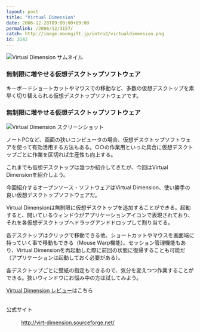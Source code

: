 ```yaml
---
layout: post
title: "Virtual Dimension"
date: 2006-12-28T09:00:00+09:00
permalink: /2006/12/3157/
catch: http://image.moongift.jp/intro2/virtualdimension.png
id: 3142
---
```

 ![Virtual Dimension サムネイル](http://image.moongift.jp/intro2/virtualdimension.t.png "Virtual Dimension サムネイル")
  

### 無制限に増やせる仮想デスクトップソフトウェア
  
キーボードショートカットやマウスでの移動など、多数の仮想デスクトップを素早く切り替えられる仮想デスクトップソフトウェアです。  
<!--more-->  

### 無制限に増やせる仮想デスクトップソフトウェア
  

![Virtual Dimension スクリーンショット](http://image.moongift.jp/intro2/virtualdimension.png "Virtual Dimension スクリーンショット")

  

ノートPCなど、画面の狭いコンピュータの場合、仮想デスクトップソフトウェアを使って有効活用する方法もある。○○の作業用といった具合に仮想デスクトップごとに作業を区切れば生産性も向上する。

  

これまでも仮想デスクトップは幾つか紹介してきたが、今回はVirtual Dimensionを紹介しよう。

  

今回紹介するオープンソース・ソフトウェアはVirtual Dimension、使い勝手の良い仮想デスクトップソフトウェアだ。

  

Virtual Dimensionは無制限に仮想デスクトップを追加することができる。起動すると、開いているウィンドウがアプリケーションアイコンで表現されており、それを各仮想デスクトップへドラッグアンドドロップして割り当てる。

  

各デスクトップはクリックで移動できる他、ショートカットやマウスを画面端に持っていく事で移動もできる（Mouse Warp機能）。セッション管理機能もあり、Virtual Dimensionを再起動した際に前回の状態に復帰することも可能だ（アプリケーションは起動しておく必要がある）。

  

各デスクトップごとに壁紙の指定もできるので、気分を変えつつ作業することができる。狭いウィンドウにお悩み中の方は試してみよう。

  

[Virtual Dimension レビュー](http://oss.moongift.jp/review/i-3162.html)はこちら

  
<dl>
<br><dt>公式サイト</dt>
<br><dd><a href="http://virt-dimension.sourceforge.net/" target="_blank">http://virt-dimension.sourceforge.net/</a></dd>
<br>
</dl>